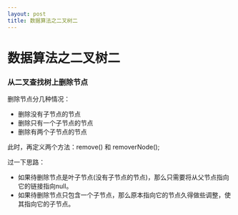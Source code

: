 ```yaml
---
layout: post
title: 数据算法之二叉树二 
---
```




# 数据算法之二叉树二



### 从二叉查找树上删除节点

删除节点分几种情况：

* 删除没有子节点的节点
* 删除只有一个子节点的节点
* 删除有两个子节点的节点

此时，再定义两个方法：remove() 和 removerNode();

过一下思路：

* 如果待删除节点是叶子节点(没有子节点的节点)，那么只需要将从父节点指向它的链接指向null。
* 如果待删除节点只包含一个子节点，那么原本指向它的节点久得做些调整，使其指向它的子节点。





